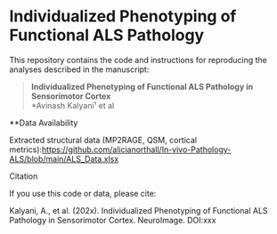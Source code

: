 # Individualized Phenotyping of Functional ALS Pathology

This repository contains the code and instructions for reproducing the analyses described in the manuscript:

> **Individualized Phenotyping of Functional ALS Pathology in Sensorimotor Cortex**  
> *Avinash Kalyani¹ et al 

**Data Availability

Extracted structural data (MP2RAGE, QSM, cortical metrics):https://github.com/alicianorthall/In-vivo-Pathology-ALS/blob/main/ALS_Data.xlsx





Citation

If you use this code or data, please cite:

Kalyani, A., et al. (202x). Individualized Phenotyping of Functional ALS Pathology in Sensorimotor Cortex. NeuroImage. DOI:xxx

